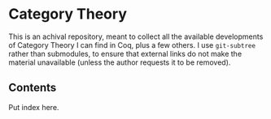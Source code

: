 # Category Theory

This is an achival repository, meant to collect all the available developments
of Category Theory I can find in Coq, plus a few others.  I use `git-subtree`
rather than submodules, to ensure that external links do not make the material
unavailable (unless the author requests it to be removed).

## Contents

Put index here.
